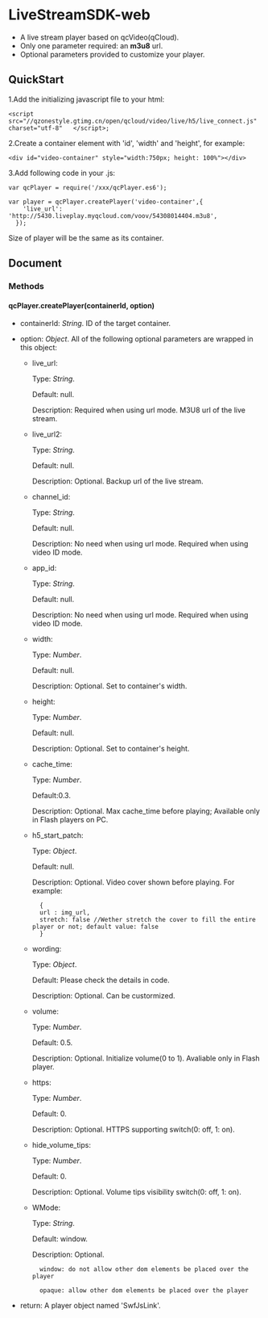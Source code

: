 # LiveStreamSDK-web

- A live stream player based on qcVideo(qCloud).
- Only one parameter required: an **m3u8** url.
- Optional parameters provided to customize your player.


## QuickStart

1.Add the initializing javascript file to your html:
	
	<script src="//qzonestyle.gtimg.cn/open/qcloud/video/live/h5/live_connect.js" charset="utf-8"	</script>;

2.Create a container element with 'id', 'width' and 'height', for example:
	
	<div id="video-container" style="width:750px; height: 100%"></div>

3.Add following code in your .js:

	var qcPlayer = require('/xxx/qcPlayer.es6');

	var player = qcPlayer.createPlayer('video-container',{
	    'live_url': 'http://5430.liveplay.myqcloud.com/voov/54308014404.m3u8',
	  });

Size of player will be the same as its container.


## Document

### Methods

#### qcPlayer.createPlayer(containerId, option)


- containerId: _String_. ID of the target container.

- option: _Object_. All of the following optional parameters are wrapped in this object:
	+ live_url: 

		Type: _String_.		

		Default: null.		

		Description: Required when using url mode. M3U8 url of the live stream.


	+ live_url2: 

		Type: _String_.		

		Default: null.		

		Description: Optional. Backup url of the live stream.


	+ channel_id: 

		Type: _String_.		

		Default: null.		

		Description: No need when using url mode. Required when using video ID mode.


	+ app_id: 

		Type: _String_.		

		Default: null.		

		Description: No need when using url mode. Required when using video ID mode.


	+ width: 

		Type: _Number_.		

		Default: null.		

		Description: Optional. Set to container's width.

	
	+ height: 

		Type: _Number_.		

		Default: null.		

		Description: Optional. Set to container's height.

	
	+ cache_time: 

		Type: _Number_.		

		Default:0.3.		

		Description: Optional. Max cache_time before playing; Available only in Flash players on PC.

	
	+ h5_start_patch: 

		Type: _Object_.		

		Default: null.		

		Description: Optional. Video cover shown before playing. For example:		

			{
			url : img_url, 
			stretch: false //Wether stretch the cover to fill the entire player or not; default value: false
			}		

	+ wording:

		Type: _Object_.

		Default: Please check the details in code.

		Description: Optional. Can be custormized.


	+ volume:

		Type: _Number_.		

		Default: 0.5.		

		Description: Optional. Initialize volume(0 to 1). Avaliable only in Flash player.


	+ https:

		Type: _Number_.		

		Default: 0.		

		Description: Optional. HTTPS supporting switch(0: off, 1: on). 


	+ hide_volume_tips:

		Type: _Number_.

		Default: 0.		

		Description: Optional. Volume tips visibility switch(0: off, 1: on). 


	+ WMode:

		Type: _String_.		

		Default: window.		

		Description: Optional. 		

			window: do not allow other dom elements be placed over the player
			
			opaque: allow other dom elements be placed over the player
		

- return: A player object named 'SwfJsLink'.





